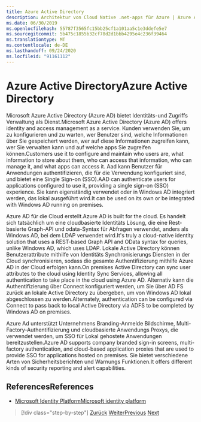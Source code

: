 ```yaml
---
title: Azure Active Directory
description: Architektur von Cloud Native .net-apps für Azure | Azure Active Directory
ms.date: 06/30/2019
ms.openlocfilehash: 55787f3565fc15bb25cf1a101aa5c1e3ddefe5e7
ms.sourcegitcommit: 5b475c1855b32cf78d2d1bbb4295e4c236f39464
ms.translationtype: MT
ms.contentlocale: de-DE
ms.lasthandoff: 09/24/2020
ms.locfileid: "91161112"
---
```

# <a name="azure-active-directory"></a><span data-ttu-id="5c300-103">Azure Active Directory</span><span class="sxs-lookup"><span data-stu-id="5c300-103">Azure Active Directory</span></span>

<span data-ttu-id="5c300-104">Microsoft Azure Active Directory (Azure AD) bietet Identitäts-und Zugriffs Verwaltung als Dienst.</span><span class="sxs-lookup"><span data-stu-id="5c300-104">Microsoft Azure Active Directory (Azure AD) offers identity and access management as a service.</span></span> <span data-ttu-id="5c300-105">Kunden verwenden Sie, um zu konfigurieren und zu warten, wer Benutzer sind, welche Informationen über Sie gespeichert werden, wer auf diese Informationen zugreifen kann, wer Sie verwalten kann und auf welche apps Sie zugreifen können.</span><span class="sxs-lookup"><span data-stu-id="5c300-105">Customers use it to configure and maintain who users are, what information to store about them, who can access that information, who can manage it, and what apps can access it.</span></span> <span data-ttu-id="5c300-106">Aad kann Benutzer für Anwendungen authentifizieren, die für die Verwendung konfiguriert sind, und bietet eine Single Sign-on (SSO).</span><span class="sxs-lookup"><span data-stu-id="5c300-106">AAD can authenticate users for applications configured to use it, providing a single sign-on (SSO) experience.</span></span> <span data-ttu-id="5c300-107">Sie kann eigenständig verwendet oder in Windows AD integriert werden, das lokal ausgeführt wird.</span><span class="sxs-lookup"><span data-stu-id="5c300-107">It can be used on its own or be integrated with Windows AD running on premises.</span></span>

<span data-ttu-id="5c300-108">Azure AD für die Cloud erstellt.</span><span class="sxs-lookup"><span data-stu-id="5c300-108">Azure AD is built for the cloud.</span></span> <span data-ttu-id="5c300-109">Es handelt sich tatsächlich um eine cloudbasierte Identitäts Lösung, die eine Rest-basierte Graph-API und odata-Syntax für Abfragen verwendet, anders als Windows AD, bei dem LDAP verwendet wird.</span><span class="sxs-lookup"><span data-stu-id="5c300-109">It's truly a cloud-native identity solution that uses a REST-based Graph API and OData syntax for queries, unlike Windows AD, which uses LDAP.</span></span> <span data-ttu-id="5c300-110">Lokale Active Directory können Benutzerattribute mithilfe von Identitäts Synchronisierungs Diensten in der Cloud synchronisieren, sodass die gesamte Authentifizierung mithilfe Azure AD in der Cloud erfolgen kann.</span><span class="sxs-lookup"><span data-stu-id="5c300-110">On premises Active Directory can sync user attributes to the cloud using Identity Sync Services, allowing all authentication to take place in the cloud using Azure AD.</span></span> <span data-ttu-id="5c300-111">Alternativ kann die Authentifizierung über Connect konfiguriert werden, um Sie über AD FS zurück an lokale Active Directory zu übergeben, um von Windows AD lokal abgeschlossen zu werden.</span><span class="sxs-lookup"><span data-stu-id="5c300-111">Alternately, authentication can be configured via Connect to pass back to local Active Directory via ADFS to be completed by Windows AD on premises.</span></span>

<span data-ttu-id="5c300-112">Azure Ad unterstützt Unternehmens Branding-Anmelde Bildschirme, Multi-Factory-Authentifizierung und cloudbasierte Anwendungs Proxys, die verwendet werden, um SSO für Lokal gehostete Anwendungen bereitzustellen.</span><span class="sxs-lookup"><span data-stu-id="5c300-112">Azure AD supports company branded sign-in screens, multi-factory authentication, and cloud-based application proxies that are used to provide SSO for applications hosted on premises.</span></span> <span data-ttu-id="5c300-113">Sie bietet verschiedene Arten von Sicherheitsberichten und Warnungs Funktionen.</span><span class="sxs-lookup"><span data-stu-id="5c300-113">It offers different kinds of security reporting and alert capabilities.</span></span>

## <a name="references"></a><span data-ttu-id="5c300-114">References</span><span class="sxs-lookup"><span data-stu-id="5c300-114">References</span></span>

- [<span data-ttu-id="5c300-115">Microsoft Identity Platform</span><span class="sxs-lookup"><span data-stu-id="5c300-115">Microsoft identity platform</span></span>](/azure/active-directory/develop/)

>[!div class="step-by-step"]
><span data-ttu-id="5c300-116">[Zurück](authentication-authorization.md)
>[Weiter](identity-server.md)</span><span class="sxs-lookup"><span data-stu-id="5c300-116">[Previous](authentication-authorization.md)
[Next](identity-server.md)</span></span>
